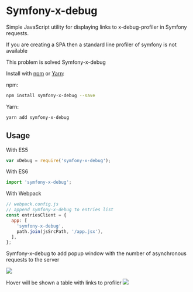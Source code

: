Symfony-x-debug
===========

Simple JavaScript utility for displaying links to x-debug-profiler in Symfony requests.

If you are creating a SPA then a standard line profiler of symfony is not available

This problem is solved Symfony-x-debug

Install with [npm](https://www.npmjs.com/) or [Yarn](https://yarnpkg.com/):

npm:
```sh
npm install symfony-x-debug --save
```
Yarn:
```sh
yarn add symfony-x-debug
```

## Usage

With ES5
```js
var xDebug = require('symfony-x-debug');
```

With ES6
```js
import 'symfony-x-debug';
```

With Webpack
```js
// webpack.config.js
// append symfony-x-debug to entries list
const entriesClient = {
  app: [
    'symfony-x-debug',
    path.join(jsSrcPath, '/app.jsx'),
  ],
};
```

Symfony-x-debug to add popup window with the number of asynchronous requests to the server

![](https://imgur.com/download/leVNIpP)

Hover will be shown a table with links to profiler
![](https://imgur.com/download/ciJuebk)
